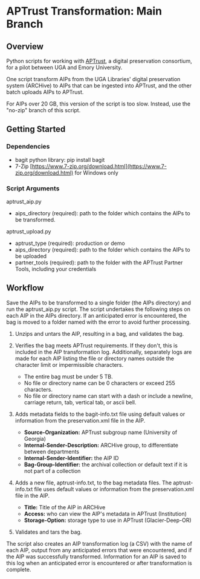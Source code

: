 # APTrust Transformation: Main Branch

## Overview

Python scripts for working with [APTrust](https://aptrust.org/), a digital preservation consortium,
for a pilot between UGA and Emory University.

One script transform AIPs from the UGA Libraries' digital preservation system (ARCHive) 
to AIPs that can be ingested into APTrust, and the other batch uploads AIPs to APTrust.

For AIPs over 20 GB, this version of the script is too slow. Instead, use the "no-zip" branch of this script.

## Getting Started

### Dependencies

* bagit python library: pip install bagit
* 7-Zip [https://www.7-zip.org/download.html](https://www.7-zip.org/download.html) for Windows only

### Script Arguments

aptrust_aip.py
   * aips_directory (required): path to the folder which contains the AIPs to be transformed.

aptrust_upload.py
   * aptrust_type (required): production or demo
   * aips_directory (required): path to the folder which contains the AIPs to be uploaded
   * partner_tools (required): path to the folder with the APTrust Partner Tools, including your credentials

## Workflow

Save the AIPs to be transformed to a single folder (the AIPs directory) and run the aptrust_aip.py script. 
The script undertakes the following steps on each AIP in the AIPs directory. 
If an anticipated error is encountered, the bag is moved to a folder named with the error to avoid further processing.

1. Unzips and untars the AIP, resulting in a bag, and validates the bag.


2. Verifies the bag meets APTrust requirements. If they don't, this is included in the AIP transformation log. 
   Additionally, separately logs are made for each AIP listing the file or directory names 
   outside the character limit or impermissible characters.
   * The entire bag must be under 5 TB.
   * No file or directory name can be 0 characters or exceed 255 characters.
   * No file or directory name can start with a dash or include a newline, carriage return, tab, 
     vertical tab, or ascii bell. 

   
3. Adds metadata fields to the bagit-info.txt file using default values or information 
   from the preservation.xml file in the AIP.

   * **Source-Organization:** APTrust subgroup name (University of Georgia)
   * **Internal-Sender-Description:** ARCHive group, to differentiate between departments
   * **Internal-Sender-Identifier:** the AIP ID
   * **Bag-Group-Identifier:** the archival collection or default text if it is not part of a collection


4. Adds a new file, aptrust-info.txt, to the bag metadata files. 
   The aptrust-info.txt file uses default values or information from the preservation.xml file in the AIP.

   * **Title:** Title of the AIP in ARCHive
   * **Access:** who can view the AIP's metadata in APTrust (Institution)
   * **Storage-Option:** storage type to use in APTrust (Glacier-Deep-OR)


5. Validates and tars the bag.

The script also creates an AIP transformation log (a CSV) with the name of each AIP, 
output from any anticipated errors that were encountered, and if the AIP was successfully transformed. 
Information for an AIP is saved to this log when an anticipated error is encountered 
or after transformation is complete.
